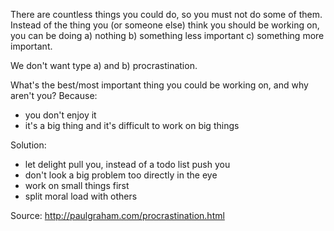 There are countless things you could do, so you must not do some of them. Instead of the thing you (or someone else) think you should be working on, you can be doing a) nothing b) something less important c) something more important.

We don't want type a) and b) procrastination.

What's the best/most important thing you could be working on, and why aren't you? Because:

* you don't enjoy it
* it's a big thing and it's difficult to work on big things

Solution:

* let delight pull you, instead of a todo list push you
* don't look a big problem too directly in the eye
* work on small things first
* split moral load with others

Source: http://paulgraham.com/procrastination.html
